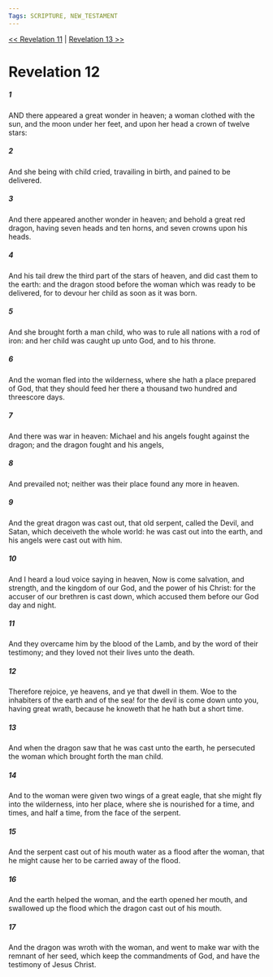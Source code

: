 ```yaml
---
Tags: SCRIPTURE, NEW_TESTAMENT
---
```


[<< Revelation 11](NEW_TESTAMENT/27_Revelation/Revelation_11.md) | [Revelation 13 >>](NEW_TESTAMENT/27_Revelation/Revelation_13.md)

# Revelation 12

##### 1
 AND there appeared a great wonder in heaven; a woman clothed with the sun, and the moon under her feet, and upon her head a crown of twelve stars:
##### 2
 And she being with child cried, travailing in birth, and pained to be delivered.
##### 3
 And there appeared another wonder in heaven; and behold a great red dragon, having seven heads and ten horns, and seven crowns upon his heads.
##### 4
 And his tail drew the third part of the stars of heaven, and did cast them to the earth: and the dragon stood before the woman which was ready to be delivered, for to devour her child as soon as it was born.
##### 5
 And she brought forth a man child, who was to rule all nations with a rod of iron: and her child was caught up unto God, and to his throne.
##### 6
 And the woman fled into the wilderness, where she hath a place prepared of God, that they should feed her there a thousand two hundred and threescore days.
##### 7
 And there was war in heaven: Michael and his angels fought against the dragon; and the dragon fought and his angels,
##### 8
 And prevailed not; neither was their place found any more in heaven.
##### 9
 And the great dragon was cast out, that old serpent, called the Devil, and Satan, which deceiveth the whole world: he was cast out into the earth, and his angels were cast out with him.
##### 10
 And I heard a loud voice saying in heaven, Now is come salvation, and strength, and the kingdom of our God, and the power of his Christ: for the accuser of our brethren is cast down, which accused them before our God day and night.
##### 11
 And they overcame him by the blood of the Lamb, and by the word of their testimony; and they loved not their lives unto the death.
##### 12
 Therefore rejoice, ye heavens, and ye that dwell in them. Woe to the inhabiters of the earth and of the sea! for the devil is come down unto you, having great wrath, because he knoweth that he hath but a short time.
##### 13
 And when the dragon saw that he was cast unto the earth, he persecuted the woman which brought forth the man child.
##### 14
 And to the woman were given two wings of a great eagle, that she might fly into the wilderness, into her place, where she is nourished for a time, and times, and half a time, from the face of the serpent.
##### 15
 And the serpent cast out of his mouth water as a flood after the woman, that he might cause her to be carried away of the flood.
##### 16
 And the earth helped the woman, and the earth opened her mouth, and swallowed up the flood which the dragon cast out of his mouth.
##### 17
 And the dragon was wroth with the woman, and went to make war with the remnant of her seed, which keep the commandments of God, and have the testimony of Jesus Christ.
